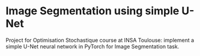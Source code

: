 # Image Segmentation using simple U-Net 
Project for Optimisation Stochastique course at INSA Toulouse: implement a simple U-Net neural network in PyTorch for Image Segmentation task. 
